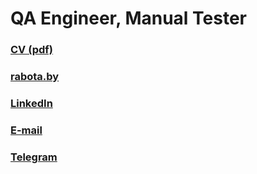 # QA Engineer, Manual Tester

### [CV (pdf)](./Darina_Apanchenok_QA_Engineer_CV.pdf)

### [rabota.by](https://rabota.by/resume/738fc1e4ff07b6ad4a0039ed1f713351687339)

### [LinkedIn](https://www.linkedin.com/in/darina-apanchenok/)

### [E-mail](mailto:darina.apanchenok@gmail.com)

### [Telegram](https://t.me/darina_apanchenok)
